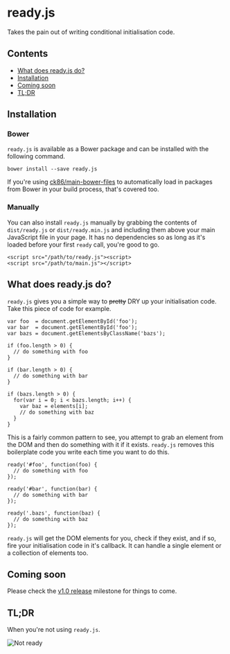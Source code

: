 # ready.js
Takes the pain out of writing conditional initialisation code.

## Contents
* [What does ready.js do?](#what-does-readyjs-do)
* [Installation](#installation)
* [Coming soon](#coming-soon)
* [TL;DR](#tldr)

## Installation

### Bower

`ready.js` is available as a Bower package and can be installed with the following command.

```
bower install --save ready.js
```

If you're using [ck86/main-bower-files](https://github.com/ck86/main-bower-files) to automatically load in packages from Bower in your build process, that's covered too.

### Manually

You can also install `ready.js` manually by grabbing the contents of `dist/ready.js` or `dist/ready.min.js` and including them above your main JavaScript file in your page. It has no dependencies so as long as it's loaded before your first `ready` call, you're good to go. 

```
<script src="/path/to/ready.js"><script>
<script src="/path/to/main.js"></script>
```

## What does ready.js do?

`ready.js` gives you a simple way to ~~pretty~~ DRY up your initialisation code. Take this piece of code for example.

```
var foo  = document.getElementById('foo');
var bar  = document.getElementById('foo');
var bazs = document.getElementsByClassName('bazs');

if (foo.length > 0) {
  // do something with foo
}

if (bar.length > 0) {
  // do something with bar
}

if (bazs.length > 0) {
  for(var i = 0; i < bazs.length; i++) {
    var baz = elements[i];
    // do something with baz
  }
}
```

This is a fairly common pattern to see, you attempt to grab an element from the DOM and then do something with it if it exists. `ready.js` removes this boilerplate code you write each time you want to do this.

```
ready('#foo', function(foo) {
  // do something with foo
});

ready('#bar', function(bar) {
  // do something with bar
});

ready('.bazs', function(baz) {
  // do something with baz
});
```

`ready.js` will get the DOM elements for you, check if they exist, and if so, fire your initialisation code in it's callback. It can handle a single element or a collection of elements too.

## Coming soon

Please check the [v1.0 release](https://github.com/nouveller/ready.js/milestones/v1.0%20release) milestone for things to come.

## TL;DR

When you're not using `ready.js`.

![Not ready](https://cloud.githubusercontent.com/assets/713128/7526823/5a376a48-f50d-11e4-90c2-3e41c1849aef.gif)
